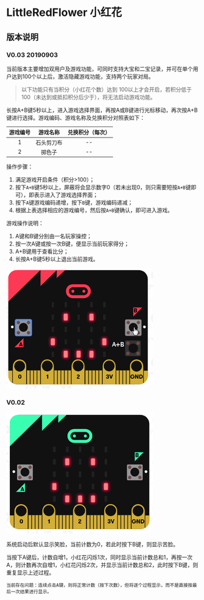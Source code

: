 # LittleRedFlower 小红花

## 版本说明

### V0.03 20190903

当前版本主要增加双用户及游戏功能，可同时支持大宝和二宝记录，并可在单个用户达到100个以上后，激活隐藏游戏功能，支持两个玩家对局。

> 以下功能只有当积分（小红花个数）达到 100以上才会开启，若积分低于100（未达到或抵扣积分后少于），将无法启动游戏功能。

长按A+B键5秒以上，进入游戏选择界面，再按A或B键进行光标移动，再次按A+B键进行选择。游戏编码、游戏名称及兑换积分对照表如下：

| 游戏编号 |  游戏名称  | 兑换积分（每次） |
| :------: | :--------: | :--------------: |
|    1     | 石头剪刀布 |        --        |
|    2     |   掷色子   |        --        |



操作步骤：

1. 满足游戏开启条件（积分>100）；
2. 按下`A+B`键5秒以上，屏蔽将会显示数字0（若未出现0，则只需要短按`A+B`键即可），即表示进入了游戏选择界面；
3. 按下`A`键游戏编码递增，按下`B`键，游戏编码递减；
4. 根据上表选择相应的游戏编号，然后按`A+B`键确认，即可进入游戏。

游戏操作说明：

1. A键和B键分别由一名玩家操控；
2. 按一次A键或按一次B键，便显示当前玩家得分；
3. A+B键用于查看比分；
4. 长按A+B键5秒以上退出当前游戏。

![LittleRedFlower_V0.03](pic\LittleRedFlower_V0.03.gif)







### V0.02 

![main_View](./pic/main_View.png)



系统启动后默认显示笑脸，当前计数为0，若此时按下B键，则显示苦脸。

当按下A键后，计数自增1，小红花闪烁1次，同时显示当前计数总和1，再按一次A，则计数再次自增1，小红花闪烁2次，并显示当前计数总和2，此时按下B键，则重复显示上述过程。



`当前存在问题：连续点击A键，则将正常计数（按下次数），但将逐个过程显示，而不是直接按最后一次结果进行显示。`